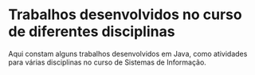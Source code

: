 # Trabalhos desenvolvidos no curso de diferentes disciplinas

Aqui constam alguns trabalhos desenvolvidos em Java, como atividades para várias disciplinas no curso de Sistemas de Informação.
